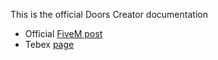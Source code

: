This is the official Doors Creator documentation

- Official [FiveM post](https://forum.cfx.re/t/esx-qbcore-doors-creator-easily-create-doors-in-game/4814955)
- Tebex [page](https://jaksam1074-fivem-scripts.tebex.io/)